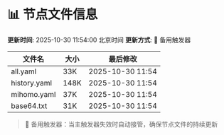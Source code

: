 # 📊 节点文件信息

**更新时间**: 2025-10-30 11:54:00 北京时间
**更新方式**: 🔄 备用触发器

| 文件名 | 大小 | 最后修改 |
|--------|------|----------|
| all.yaml | 33K | 2025-10-30 11:54 |
| history.yaml | 148K | 2025-10-30 11:54 |
| mihomo.yaml | 37K | 2025-10-30 11:54 |
| base64.txt | 31K | 2025-10-30 11:54 |

> 🔄 备用触发器：当主触发器失效时自动接管，确保节点文件的持续更新
